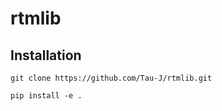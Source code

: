 # rtmlib

## Installation

```shell
git clone https://github.com/Tau-J/rtmlib.git

pip install -e .
```

